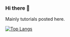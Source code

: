 ### Hi there 👋

Mainly tutorials posted here.

[![Top Langs](https://github-readme-stats.vercel.app/api/top-langs/?username=MGrant96&theme=dracula)](https://github.com/MGrant96/github-readme-stats)
